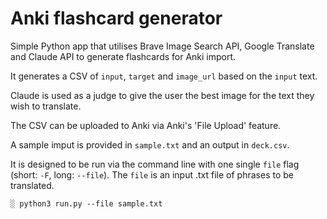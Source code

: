 # Anki flashcard generator

Simple Python app that utilises Brave Image Search API, Google Translate and Claude API to generate flashcards for Anki import.

It generates a CSV of `input`, `target` and `image_url` based on the `input` text.

Claude is used as a judge to give the user the best image for the text they wish to translate.

The CSV can be uploaded to Anki via Anki's 'File Upload' feature.

A sample imput is provided in `sample.txt` and an output in `deck.csv`.

It is designed to be run via the command line with one single `file` flag (short: `-F`, long: `--file`). The `file` is an input .txt file of phrases to be translated. 

```console
░ python3 run.py --file sample.txt
```
